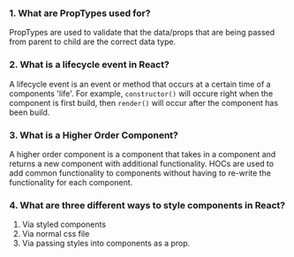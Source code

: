 ### 1. What are PropTypes used for?

PropTypes are used to validate that the data/props that are being passed from parent to child are the correct data type.

### 2. What is a lifecycle event in React?

A lifecycle event is an event or method that occurs at a certain time of a components 'life'. For example, `constructor()` will occure right when the component is first build, then `render()` will occur after the component has been build.

### 3. What is a Higher Order Component?

A higher order component is a component that takes in a component and returns a new component with additional functionality. HOCs are used to add common functionality to components without having to re-write the functionality for each component.

### 4. What are three different ways to style components in React?

1.  Via styled components
2.  Via normal css file
3.  Via passing styles into components as a prop.
